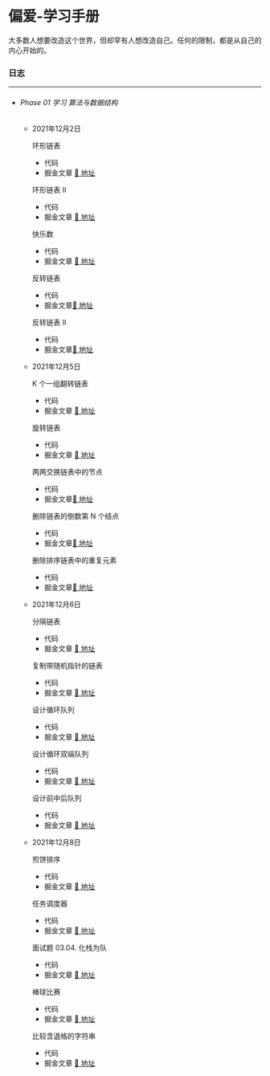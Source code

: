 # 偏爱-学习手册
大多数人想要改造这个世界，但却罕有人想改造自己。任何的限制，都是从自己的内心开始的。

### 日志

------

- ###### Phase 01 学习 算法与数据结构

  - 2021年12月2日 

    环形链表

    - 代码 
    - 掘金文章 [🔗 地址](https://juejin.cn/post/7038156854219767844)

    环形链表 II

    - 代码 
    - 掘金文章 [🔗 地址](https://juejin.cn/post/7037027476756758564)

    快乐数

    - 代码 
    - 掘金文章 [🔗 地址](https://juejin.cn/post/7038172035209510919/)

    反转链表

    - 代码 
    - 掘金文章[🔗 地址](https://juejin.cn/post/7038223054245691406/)

    反转链表 II

    - 代码 
    - 掘金文章[🔗 地址](https://juejin.cn/post/7038226169426100238/)

  - 2021年12月5日 

    K 个一组翻转链表

    - 代码
    - 掘金文章 [🔗 地址](https://juejin.cn/post/7038227074393309214/)

    旋转链表

    - 代码 
    - 掘金文章 [🔗 地址](https://juejin.cn/post/7038232024322146334/)

    两两交换链表中的节点

    - 代码 
    - 掘金文章[🔗 地址](https://juejin.cn/post/7038235130871152670/)

    删除链表的倒数第 N 个结点

    - 代码 
    - 掘金文章[🔗 地址](https://juejin.cn/post/7038236272569106462/)

    删除排序链表中的重复元素

    - 代码 
    - 掘金文章[🔗 地址](https://juejin.cn/post/7038237954191392798/)

  - 2021年12月6日 

    分隔链表
  
    - 代码
    - 掘金文章 [🔗 地址](https://juejin.cn/post/7038595669753331742/)
  
    复制带随机指针的链表
  
    - 代码 
    - 掘金文章 [🔗 地址](https://juejin.cn/post/7038597920051953695/)
  
    设计循环队列
  
    - 代码 
    - 掘金文章 [🔗 地址](https://juejin.cn/post/7038600129401585672)
  
    设计循环双端队列
  
    - 代码 
    - 掘金文章 [🔗 地址](https://juejin.cn/post/7038602819837886471/)
  
    设计前中后队列
  
    - 代码 
    - 掘金文章 [🔗 地址](https://juejin.cn/post/7038604655563112484/)
  
  - 2021年12月8日 
  
    煎饼排序
  
    - 代码
    - 掘金文章 [🔗 地址](https://juejin.cn/post/7039259644920856606/)
  
    任务调度器
  
    - 代码 
    - 掘金文章 [🔗 地址](https://juejin.cn/post/7039261318871777288/)
  
    面试题 03.04. 化栈为队
  
    - 代码 
    - 掘金文章 [🔗 地址](https://juejin.cn/post/7039263317117911048)
  
    棒球比赛
  
    - 代码 
    - 掘金文章 [🔗 地址](https://juejin.cn/post/7039265673733750814/)
  
    比较含退格的字符串
  
    - 代码 
    - 掘金文章 [🔗 地址](https://juejin.cn/post/7039267381662711822/)
  
    
  
  
